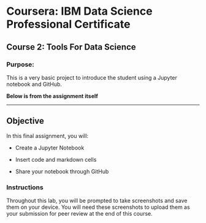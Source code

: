 # Coursera: IBM Data Science Professional Certificate
## Course 2: Tools For Data Science

### Purpose:
This is a very basic project to introduce the student using a Jupyter notebook and GitHub.

**Below is from the assignment itself**
___

## Objective
In this final assignment, you will:

- Create a Jupyter Notebook

- Insert code and markdown cells

- Share your notebook through GitHub

### Instructions

Throughout this lab, you will be prompted to take screenshots and save them on your device. You will need these screenshots to upload them as your submission for peer review at the end of this course. 
